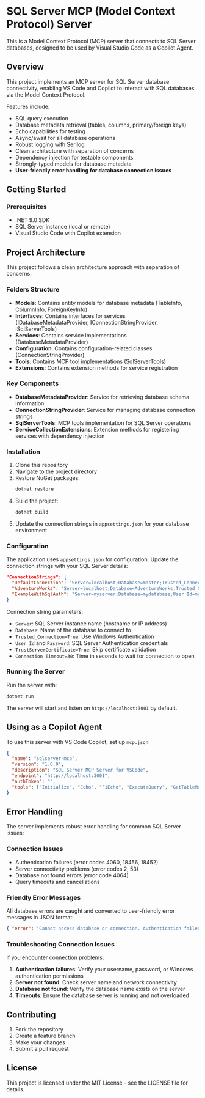 # SQL Server MCP (Model Context Protocol) Server

This is a Model Context Protocol (MCP) server that connects to SQL Server databases, designed to be used by Visual Studio Code as a Copilot Agent.

## Overview

This project implements an MCP server for SQL Server database connectivity, enabling VS Code and Copilot to interact with SQL databases via the Model Context Protocol.

Features include:

- SQL query execution
- Database metadata retrieval (tables, columns, primary/foreign keys)
- Echo capabilities for testing
- Async/await for all database operations
- Robust logging with Serilog
- Clean architecture with separation of concerns
- Dependency injection for testable components
- Strongly-typed models for database metadata
- **User-friendly error handling for database connection issues**

## Getting Started

### Prerequisites

- .NET 9.0 SDK
- SQL Server instance (local or remote)
- Visual Studio Code with Copilot extension

## Project Architecture

This project follows a clean architecture approach with separation of concerns:

### Folders Structure

- **Models**: Contains entity models for database metadata (TableInfo, ColumnInfo, ForeignKeyInfo)
- **Interfaces**: Contains interfaces for services (IDatabaseMetadataProvider, IConnectionStringProvider, ISqlServerTools)
- **Services**: Contains service implementations (DatabaseMetadataProvider)
- **Configuration**: Contains configuration-related classes (ConnectionStringProvider)
- **Tools**: Contains MCP tool implementations (SqlServerTools)
- **Extensions**: Contains extension methods for service registration

### Key Components

- **DatabaseMetadataProvider**: Service for retrieving database schema information
- **ConnectionStringProvider**: Service for managing database connection strings
- **SqlServerTools**: MCP tools implementation for SQL Server operations
- **ServiceCollectionExtensions**: Extension methods for registering services with dependency injection

### Installation

1. Clone this repository
2. Navigate to the project directory
3. Restore NuGet packages:
   ```powershell
   dotnet restore
   ```
4. Build the project:
   ```powershell
   dotnet build
   ```
5. Update the connection strings in `appsettings.json` for your database environment

### Configuration

The application uses `appsettings.json` for configuration. Update the connection strings with your SQL Server details:

```json
"ConnectionStrings": {
  "DefaultConnection": "Server=localhost;Database=master;Trusted_Connection=True;TrustServerCertificate=True;Connection Timeout=30;",
  "AdventureWorks": "Server=localhost;Database=AdventureWorks;Trusted_Connection=True;TrustServerCertificate=True;Connection Timeout=30;",
  "ExampleWithSqlAuth": "Server=myserver;Database=mydatabase;User Id=myuser;Password=mypassword;TrustServerCertificate=True;Connection Timeout=30;"
}
```

Connection string parameters:

- `Server`: SQL Server instance name (hostname or IP address)
- `Database`: Name of the database to connect to
- `Trusted_Connection=True`: Use Windows Authentication
- `User Id` and `Password`: SQL Server Authentication credentials
- `TrustServerCertificate=True`: Skip certificate validation
- `Connection Timeout=30`: Time in seconds to wait for connection to open

### Running the Server

Run the server with:

```powershell
dotnet run
```

The server will start and listen on `http://localhost:3001` by default.

## Using as a Copilot Agent

To use this server with VS Code Copilot, set up `mcp.json`:

```json
{
  "name": "sqlserver-mcp",
  "version": "1.0.0",
  "description": "SQL Server MCP Server for VSCode",
  "endpoint": "http://localhost:3001",
  "authToken": "",
  "tools": ["Initialize", "Echo", "F1Echo", "ExecuteQuery", "GetTableMetadata"]
}
```

## Error Handling

The server implements robust error handling for common SQL Server issues:

### Connection Issues

- Authentication failures (error codes 4060, 18456, 18452)
- Server connectivity problems (error codes 2, 53)
- Database not found errors (error code 4064)
- Query timeouts and cancellations

### Friendly Error Messages

All database errors are caught and converted to user-friendly error messages in JSON format:

```json
{ "error": "Cannot access database or connection. Authentication failed." }
```

### Troubleshooting Connection Issues

If you encounter connection problems:

1. **Authentication failures**: Verify your username, password, or Windows authentication permissions
2. **Server not found**: Check server name and network connectivity
3. **Database not found**: Verify the database name exists on the server
4. **Timeouts**: Ensure the database server is running and not overloaded

## Contributing

1. Fork the repository
2. Create a feature branch
3. Make your changes
4. Submit a pull request

## License

This project is licensed under the MIT License - see the LICENSE file for details.

